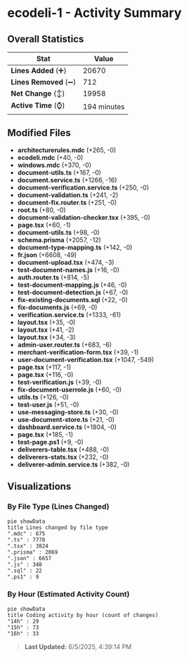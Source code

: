 # ecodeli-1 - Activity Summary 

## Overall Statistics

| Stat                   | Value                                                             |
| ---------------------- | ----------------------------------------------------------------- |
| **Lines Added** (➕)   | 20670                                          |
| **Lines Removed** (➖) | 712                                        |
| **Net Change** (↕)    | 19958                |
| **Active Time** (⌚)   | 194 minutes |


## Modified Files
- **architecturerules.mdc** (+265, -0)
- **ecodeli.mdc** (+40, -0)
- **windows.mdc** (+370, -0)
- **document-utils.ts** (+167, -0)
- **document.service.ts** (+1266, -16)
- **document-verification.service.ts** (+250, -0)
- **document-validation.ts** (+241, -2)
- **document-fix.router.ts** (+251, -0)
- **root.ts** (+80, -0)
- **document-validation-checker.tsx** (+395, -0)
- **page.tsx** (+60, -1)
- **document-utils.ts** (+98, -0)
- **schema.prisma** (+2057, -12)
- **document-type-mapping.ts** (+142, -0)
- **fr.json** (+6608, -49)
- **document-upload.tsx** (+474, -3)
- **test-document-names.js** (+16, -0)
- **auth.router.ts** (+814, -5)
- **test-document-mapping.js** (+46, -0)
- **test-document-detection.js** (+67, -0)
- **fix-existing-documents.sql** (+22, -0)
- **fix-documents.js** (+69, -0)
- **verification.service.ts** (+1333, -61)
- **layout.tsx** (+35, -0)
- **layout.tsx** (+41, -2)
- **layout.tsx** (+34, -3)
- **admin-user.router.ts** (+683, -6)
- **merchant-verification-form.tsx** (+39, -1)
- **user-document-verification.tsx** (+1047, -549)
- **page.tsx** (+117, -1)
- **page.tsx** (+116, -0)
- **test-verification.js** (+39, -0)
- **fix-document-userrole.js** (+60, -0)
- **utils.ts** (+126, -0)
- **test-user.js** (+51, -0)
- **use-messaging-store.ts** (+30, -0)
- **use-document-store.ts** (+21, -0)
- **dashboard.service.ts** (+1804, -0)
- **page.tsx** (+185, -1)
- **test-page.ps1** (+9, -0)
- **deliverers-table.tsx** (+488, -0)
- **deliverers-stats.tsx** (+232, -0)
- **deliverer-admin.service.ts** (+382, -0)

## Visualizations

### By File Type (Lines Changed)

```mermaid
pie showData
title Lines changed by file type
".mdc" : 675
".ts" : 7778
".tsx" : 3824
".prisma" : 2069
".json" : 6657
".js" : 348
".sql" : 22
".ps1" : 9
```

### By Hour (Estimated Activity Count)

```mermaid
pie showData
title Coding activity by hour (count of changes)
"14h" : 29
"15h" : 73
"16h" : 33
```


> **Last Updated:** 6/5/2025, 4:39:14 PM
